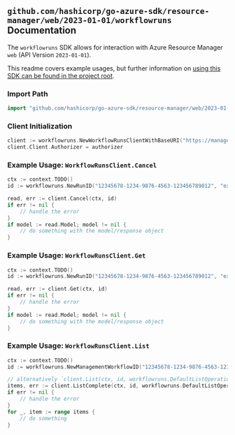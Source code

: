 
## `github.com/hashicorp/go-azure-sdk/resource-manager/web/2023-01-01/workflowruns` Documentation

The `workflowruns` SDK allows for interaction with Azure Resource Manager `web` (API Version `2023-01-01`).

This readme covers example usages, but further information on [using this SDK can be found in the project root](https://github.com/hashicorp/go-azure-sdk/tree/main/docs).

### Import Path

```go
import "github.com/hashicorp/go-azure-sdk/resource-manager/web/2023-01-01/workflowruns"
```


### Client Initialization

```go
client := workflowruns.NewWorkflowRunsClientWithBaseURI("https://management.azure.com")
client.Client.Authorizer = authorizer
```


### Example Usage: `WorkflowRunsClient.Cancel`

```go
ctx := context.TODO()
id := workflowruns.NewRunID("12345678-1234-9876-4563-123456789012", "example-resource-group", "siteValue", "workflowValue", "runValue")

read, err := client.Cancel(ctx, id)
if err != nil {
	// handle the error
}
if model := read.Model; model != nil {
	// do something with the model/response object
}
```


### Example Usage: `WorkflowRunsClient.Get`

```go
ctx := context.TODO()
id := workflowruns.NewRunID("12345678-1234-9876-4563-123456789012", "example-resource-group", "siteValue", "workflowValue", "runValue")

read, err := client.Get(ctx, id)
if err != nil {
	// handle the error
}
if model := read.Model; model != nil {
	// do something with the model/response object
}
```


### Example Usage: `WorkflowRunsClient.List`

```go
ctx := context.TODO()
id := workflowruns.NewManagementWorkflowID("12345678-1234-9876-4563-123456789012", "example-resource-group", "siteValue", "workflowValue")

// alternatively `client.List(ctx, id, workflowruns.DefaultListOperationOptions())` can be used to do batched pagination
items, err := client.ListComplete(ctx, id, workflowruns.DefaultListOperationOptions())
if err != nil {
	// handle the error
}
for _, item := range items {
	// do something
}
```
